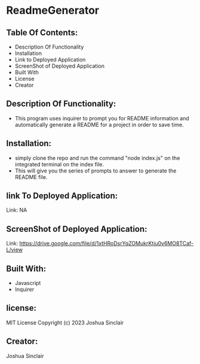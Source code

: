 # ReadmeGenerator
## Table Of Contents:
- Description Of Functionality
- Installation
- Link to Deployed Application
- ScreenShot of Deployed Application
- Built With
- License
- Creator
## Description Of Functionality:
-  This program uses inquirer to prompt you for README information and automatically generate a README for a project in order to save time. 
## Installation:
- simply clone the repo and run the command "node index.js" on the integrated terminal on the index file.
- This will give you the series of prompts to answer to generate the README file.
## link To Deployed Application:
Link: NA
## ScreenShot of Deployed Application:
Link: https://drive.google.com/file/d/1xtHRoDsrYqZOMukrKtju0v6MO8TCaf-L/view
## Built With:
- Javascript
- Inquirer
## license:
MIT License
Copyright (c) 2023 Joshua Sinclair
## Creator:
Joshua Sinclair
